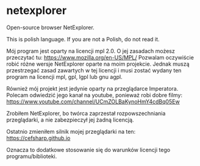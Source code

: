 # netexplorer
Open-source browser NetExplorer.

This is polish language. If you are not a Polish, do not read it.

Mój program jest oparty na licencji mpl 2.0. O jej zasadach możesz przeczytać tu:
https://www.mozilla.org/en-US/MPL/
Pozwalam oczywiście robić różne wersje NetExplorer oparte na moim projekcie. Jednak muszą przestrzegać
zasad zawartych w tej licencji i musi zostać wydany ten program na licencji mpl, gpl, lgpl lub gnu agpl.

Również mój projekt jest jedynie oparty na przeglądarce Imperatora. Polecam odwiedzić jego kanał na youtube,
ponieważ robi dobre filmy:
https://www.youtube.com/channel/UCmZOLBaKynoHmY4cdBq05Ew

Zrobiłem NetExplorer, bo twórca zaprzestał rozpowszechniania przeglądarki, a nie zabezpieczył
jej żadną licencją.

Ostatnio zmieniłem silnik mojej przeglądarki na ten:
https://cefsharp.github.io

Oznacza to dodatkowe stosowanie się do warunków licencji tego programu/biblioteki.
